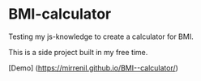 # BMI-calculator

Testing my js-knowledge to create a calculator for BMI.

This is a side project built in my free time.

[Demo] (https://mirrenil.github.io/BMI--calculator/)
